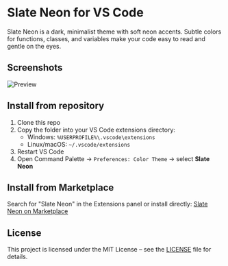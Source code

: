 # Slate Neon for VS Code

Slate Neon is a dark, minimalist theme with soft neon accents. Subtle colors for functions, classes, and variables make your code easy to read and gentle on the eyes.

## Screenshots
![Preview](screenshot.png)

## Install from repository
1. Clone this repo
2. Copy the folder into your VS Code extensions directory:
   - Windows: `%USERPROFILE%\.vscode\extensions`
   - Linux/macOS: `~/.vscode/extensions`
3. Restart VS Code
4. Open Command Palette → `Preferences: Color Theme` → select **Slate Neon**

## Install from Marketplace
Search for "Slate Neon" in the Extensions panel or install directly: [Slate Neon on Marketplace](https://marketplace.visualstudio.com/items?itemName=k4rdel.slate-neon)

## License
This project is licensed under the MIT License – see the [LICENSE](LICENSE) file for details.
